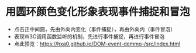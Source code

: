 # 用圆环颜色变化形象表现事件捕捉和冒泡
-  点击正中间圆，先由外向内变化（事件捕捉），再由外向内（事件冒泡）
-  表现W3C调用函数监听的机制，先进行事件捕捉，再进行事件冒泡
-  点此预览：https://hxa0.github.io/DOM-event-demmo-/src/index.html
